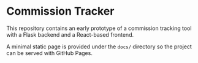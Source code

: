 # Commission Tracker

This repository contains an early prototype of a commission tracking
tool with a Flask backend and a React-based frontend.

A minimal static page is provided under the `docs/` directory so the
project can be served with GitHub Pages.

